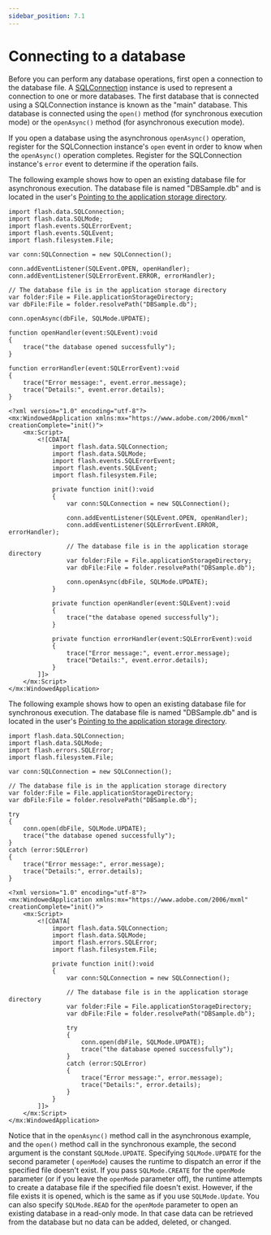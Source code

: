 ```yaml
---
sidebar_position: 7.1
---
```


# Connecting to a database

Before you can perform any database operations, first open a connection to the
database file. A
[SQLConnection](https://help.adobe.com/en_US/FlashPlatform/reference/actionscript/3/flash/data/SQLConnection.html)
instance is used to represent a connection to one or more databases. The first
database that is connected using a SQLConnection instance is known as the "main"
database. This database is connected using the `open()` method (for synchronous
execution mode) or the `openAsync()` method (for asynchronous execution mode).

If you open a database using the asynchronous `openAsync()` operation, register
for the SQLConnection instance's `open` event in order to know when the
`openAsync()` operation completes. Register for the SQLConnection instance's
`error` event to determine if the operation fails.

The following example shows how to open an existing database file for
asynchronous execution. The database file is named "DBSample.db" and is located
in the user's
[Pointing to the application storage directory](../working-with-the-file-system/using-the-air-file-system-api/working-with-file-objects-in-air.md#pointing-to-the-application-storage-directory).

    import flash.data.SQLConnection;
    import flash.data.SQLMode;
    import flash.events.SQLErrorEvent;
    import flash.events.SQLEvent;
    import flash.filesystem.File;

    var conn:SQLConnection = new SQLConnection();

    conn.addEventListener(SQLEvent.OPEN, openHandler);
    conn.addEventListener(SQLErrorEvent.ERROR, errorHandler);

    // The database file is in the application storage directory
    var folder:File = File.applicationStorageDirectory;
    var dbFile:File = folder.resolvePath("DBSample.db");

    conn.openAsync(dbFile, SQLMode.UPDATE);

    function openHandler(event:SQLEvent):void
    {
    	trace("the database opened successfully");
    }

    function errorHandler(event:SQLErrorEvent):void
    {
    	trace("Error message:", event.error.message);
    	trace("Details:", event.error.details);
    }

    <?xml version="1.0" encoding="utf-8"?>
    <mx:WindowedApplication xmlns:mx="https://www.adobe.com/2006/mxml" creationComplete="init()">
    	<mx:Script>
    		<![CDATA[
    			import flash.data.SQLConnection;
    			import flash.data.SQLMode;
    			import flash.events.SQLErrorEvent;
    			import flash.events.SQLEvent;
    			import flash.filesystem.File;

    			private function init():void
    			{
    				var conn:SQLConnection = new SQLConnection();

    				conn.addEventListener(SQLEvent.OPEN, openHandler);
    				conn.addEventListener(SQLErrorEvent.ERROR, errorHandler);

    				// The database file is in the application storage directory
    				var folder:File = File.applicationStorageDirectory;
    				var dbFile:File = folder.resolvePath("DBSample.db");

    				conn.openAsync(dbFile, SQLMode.UPDATE);
    			}

    			private function openHandler(event:SQLEvent):void
    			{
    				trace("the database opened successfully");
    			}

    			private function errorHandler(event:SQLErrorEvent):void
    			{
    				trace("Error message:", event.error.message);
    				trace("Details:", event.error.details);
    			}
    		]]>
    	</mx:Script>
    </mx:WindowedApplication>

The following example shows how to open an existing database file for
synchronous execution. The database file is named "DBSample.db" and is located
in the user's
[Pointing to the application storage directory](../working-with-the-file-system/using-the-air-file-system-api/working-with-file-objects-in-air.md#pointing-to-the-application-storage-directory).

    import flash.data.SQLConnection;
    import flash.data.SQLMode;
    import flash.errors.SQLError;
    import flash.filesystem.File;

    var conn:SQLConnection = new SQLConnection();

    // The database file is in the application storage directory
    var folder:File = File.applicationStorageDirectory;
    var dbFile:File = folder.resolvePath("DBSample.db");

    try
    {
    	conn.open(dbFile, SQLMode.UPDATE);
    	trace("the database opened successfully");
    }
    catch (error:SQLError)
    {
    	trace("Error message:", error.message);
    	trace("Details:", error.details);
    }

    <?xml version="1.0" encoding="utf-8"?>
    <mx:WindowedApplication xmlns:mx="https://www.adobe.com/2006/mxml" creationComplete="init()">
    	<mx:Script>
    		<![CDATA[
    			import flash.data.SQLConnection;
    			import flash.data.SQLMode;
    			import flash.errors.SQLError;
    			import flash.filesystem.File;

    			private function init():void
    			{
    				var conn:SQLConnection = new SQLConnection();

    				// The database file is in the application storage directory
    				var folder:File = File.applicationStorageDirectory;
    				var dbFile:File = folder.resolvePath("DBSample.db");

    				try
    				{
    					conn.open(dbFile, SQLMode.UPDATE);
    					trace("the database opened successfully");
    				}
    				catch (error:SQLError)
    				{
    					trace("Error message:", error.message);
    					trace("Details:", error.details);
    				}
    			}
    		]]>
    	</mx:Script>
    </mx:WindowedApplication>

Notice that in the `openAsync()` method call in the asynchronous example, and
the `open()` method call in the synchronous example, the second argument is the
constant `SQLMode.UPDATE`. Specifying `SQLMode.UPDATE` for the second parameter
( `openMode`) causes the runtime to dispatch an error if the specified file
doesn't exist. If you pass `SQLMode.CREATE` for the `openMode` parameter (or if
you leave the `openMode` parameter off), the runtime attempts to create a
database file if the specified file doesn't exist. However, if the file exists
it is opened, which is the same as if you use `SQLMode.Update`. You can also
specify `SQLMode.READ` for the `openMode` parameter to open an existing database
in a read-only mode. In that case data can be retrieved from the database but no
data can be added, deleted, or changed.
